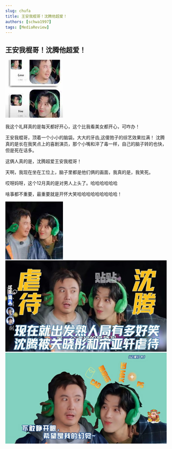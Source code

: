 ```yaml
---
slug: chufa
title: 王安我棍哥！沈腾他超爱！
authors: [schwa1997]
tags: [MediaReview]
---
```


## 王安我棍哥！沈腾他超爱！
![image](image.png)

我这个礼拜真的是每天都好开心，这个比我看美女都开心，可咋办！

王安我棍哥，顶着一个小小的脑袋。大大的牙齿,这傻狍子的综艺效果拉满！
沈腾真的是长在我笑点上的喜剧演员，那个小嘴和淬了毒一样，自己的脑子转的也快，但是死在话多。

这俩人真的是，沈腾超爱王安我棍哥！

天啊，我现在坐在工位上，脑子里都是他们俩的画面，我真的是，我笑死。

哎呀妈呀，这个12月真的是对男人上头了。哈哈哈哈哈哈 

啥事都不重要，最重要就是开怀大笑哈哈哈哈哈哈哈哈哈！

![image1](image-1.png)
![image2](image-2.png)
![image3](image-3.png)

